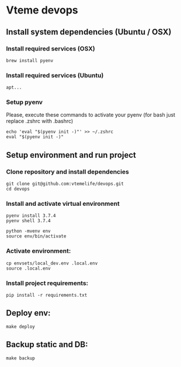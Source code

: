 # Vteme devops

## Install system dependencies (Ubuntu / OSX)

### Install required services (OSX)

```
brew install pyenv
```

### Install required services (Ubuntu)

```
apt...
```

### Setup pyenv

Please, execute these commands to activate your pyenv (for bash just replace .zshrc with .bashrc)

```
echo 'eval "$(pyenv init -)"' >> ~/.zshrc
eval "$(pyenv init -)"
```

## Setup environment and run project

### Clone repository and install dependencies

```
git clone git@github.com:vtemelife/devops.git
cd devops
```

### Install and activate virtual environment

```
pyenv install 3.7.4
pyenv shell 3.7.4

python -mvenv env
source env/bin/activate
```

### Activate environment:

```
cp envsets/local_dev.env .local.env
source .local.env
```

### Install project requirements:

```
pip install -r requirements.txt
```

## Deploy env:

```
make deploy
```

## Backup static and DB:

```
make backup
```

